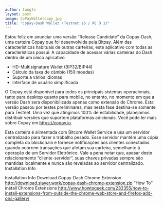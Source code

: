```yaml
---
author: tungfa
layout: post
image: CoPayWalletcopy.jpg
title: "Copay-Dash Wallet (Testnet só / RC 0.1)"
---
```

Estou feliz em anunciar uma versão “Release Candidate” da Copay-Dash, uma carteira Copay que foi desenvolvida pela Bitpay.
Além das características habituais de outras carteiras, este aplicativo com todas as características possui:
A capacidade de acessar várias carteiras do Dash dentro de um único aplicativo
- HD-Multisignature Wallet (BIP32/BIP44)
- Cálculo da taxa de câmbio (150 moedas)
- Suporte a vários idiomas
- Interface de usuário simplificada

O Copay está disponível para todos os principais sistemas operacionais, tanto para desktop quanto para mobile, no entanto, no momento em que a versão Dash será disponibilizada apenas como extensão do Chrome. Esta versão passou por testes preliminares, mas nesta fase destina-se somente para Testnet. Uma vez que atingimos 100% de estabilidade, planejamos distribuir versões que suportem plataformas adicionais.
Você pode ler mais sobre Copay em <https://copay.io>.

Esta carteira é alimentada com Bitcore Wallet Service e usa um servidor centralizado para fazer o trabalho pesado. Esse servidor mantém uma cópia completa do blockchain e fornece notificações aos clientes conectados quando ocorrem transações que afetam sua carteira, semelhante à operação de um Servidor Eletrônico. Vale a pena notar que, apesar deste relacionamento “cliente-servidor”, suas chaves privadas sempre são mantidas localmente e nunca são reveladas ao servidor centralizado.
Installation Info

Installation Info
Download Copay-Dash Chrome Extension
<http://download.slayer.work/copay-dash-chrome-extension.zip>
“How To” install Chrome Extensions
<http://www.howtogeek.com/233355/how-to-install-extensions-from-outside-the-chrome-web-store-and-firefox-add-ons-gallery/>

